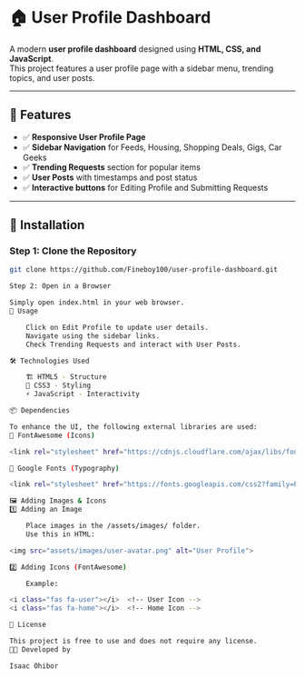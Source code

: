# 🏠 User Profile Dashboard

A modern **user profile dashboard** designed using **HTML, CSS, and JavaScript**.  
This project features a user profile page with a sidebar menu, trending topics, and user posts.

---

## 📌 Features

- ✅ **Responsive User Profile Page**
- ✅ **Sidebar Navigation** for Feeds, Housing, Shopping Deals, Gigs, Car Geeks
- ✅ **Trending Requests** section for popular items
- ✅ **User Posts** with timestamps and post status
- ✅ **Interactive buttons** for Editing Profile and Submitting Requests

---

## 🚀 Installation

### Step 1: Clone the Repository
```bash
git clone https://github.com/Fineboy100/user-profile-dashboard.git

Step 2: Open in a Browser

Simply open index.html in your web browser.
🎯 Usage

    Click on Edit Profile to update user details.
    Navigate using the sidebar links.
    Check Trending Requests and interact with User Posts.

🛠 Technologies Used

    🏗 HTML5 - Structure
    🎨 CSS3 - Styling
    ⚡ JavaScript - Interactivity

📦 Dependencies

To enhance the UI, the following external libraries are used:
🔗 FontAwesome (Icons)

<link rel="stylesheet" href="https://cdnjs.cloudflare.com/ajax/libs/font-awesome/6.0.0/css/all.min.css">

🔗 Google Fonts (Typography)

<link rel="stylesheet" href="https://fonts.googleapis.com/css2?family=Poppins:wght@300;400;600&display=swap">

🖼 Adding Images & Icons
1️⃣ Adding an Image

    Place images in the /assets/images/ folder.
    Use this in HTML:

<img src="assets/images/user-avatar.png" alt="User Profile">

2️⃣ Adding Icons (FontAwesome)

    Example:

<i class="fas fa-user"></i>  <!-- User Icon -->
<i class="fas fa-home"></i>  <!-- Home Icon -->

📜 License

This project is free to use and does not require any license.
👨‍💻 Developed by

Isaac Ohibor
